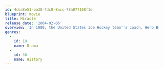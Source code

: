 ```yaml
---
id: 4cba8e51-ba38-4dc8-8acc-78a077108f1e
blueprint: movie
title: Miracle
release_date: '2004-02-06'
overview: 'In 1980, the United States Ice Hockey team''s coach, Herb Brooks, put a ragtag squad of college kids up against the legendary juggernaut from the Soviet Union at the Olympic Games. Despite the long odds, Team USA carried the pride of a nation yearning for a distraction from world events. With the world watching, the team rose to the occasion, prompting broadcaster Al Michaels'' now famous question to the millions viewing at home: "Do you believe in miracles?" Yes!'
genres:
  -
    id: 18
    name: Drama
  -
    id: 36
    name: History
---
```

